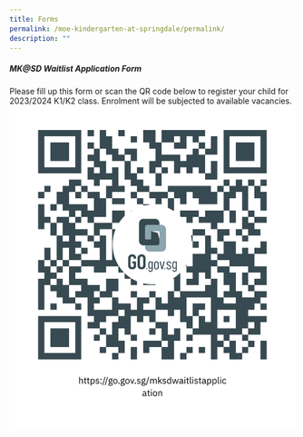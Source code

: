 ```yaml
---
title: Forms
permalink: /moe-kindergarten-at-springdale/permalink/
description: ""
---
```

##### MK@SD Waitlist Application Form
Please fill up this form or scan the QR code below to register your child for 2023/2024 K1/K2 class. Enrolment will be subjected to available vacancies.
![](/images/MKSDwaitlist_qr%20code.png)
